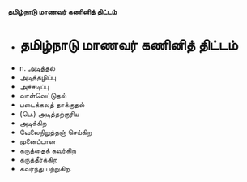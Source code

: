 **தமிழ்நாடு மாணவர் கணினித் திட்டம்**
- # தமிழ்நாடு மாணவர் கணினித் திட்டம்
- n. அடித்தல்
- அடித்தழிப்பு
- அச்சடிப்பு
- வாள்வெட்டுதல்
- படைக்கலத் தாக்குதல்
- (பெ.) அடித்தற்குரிய
- அடிக்கிற
- வேலைநிறுத்தஞ் செய்கிற
- முனைப்பான
- கருத்தைக் கவர்கிற
- கருத்தீர்க்கிற
- கவர்ந்து பற்றுகிற.

